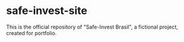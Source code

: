 # safe-invest-site
This is the official repository of "Safe-Invest Brasil", a fictional project, created for portfolio.
